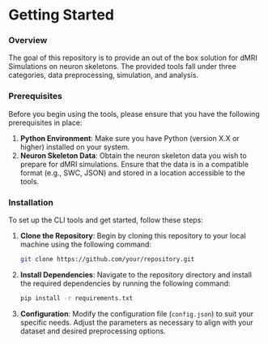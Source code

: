 # Getting Started

### Overview

The goal of this repository is to provide an out of the box solution for dMRI Simulations on neuron skeletons. The provided tools fall under three categories, data preprocessing, simulation, and analysis.

### Prerequisites

Before you begin using the tools, please ensure that you have the following prerequisites in place:

1. **Python Environment**: Make sure you have Python (version X.X or higher) installed on your system.
2. **Neuron Skeleton Data**: Obtain the neuron skeleton data you wish to prepare for dMRI simulations. Ensure that the data is in a compatible format (e.g., SWC, JSON) and stored in a location accessible to the tools.

### Installation

To set up the CLI tools and get started, follow these steps:

1.  **Clone the Repository**: Begin by cloning this repository to your local machine using the following command:

    ```bash
    git clone https://github.com/your/repository.git
    ```
2.  **Install Dependencies**: Navigate to the repository directory and install the required dependencies by running the following command:

    ```bash
    pip install -r requirements.txt
    ```
3. **Configuration**: Modify the configuration file (`config.json`) to suit your specific needs. Adjust the parameters as necessary to align with your dataset and desired preprocessing options.
